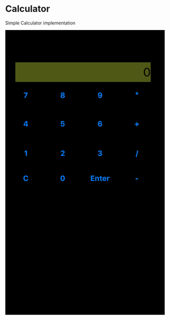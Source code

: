 Calculator
==========

Simple Calculator implementation

![alt text](https://github.com/arunabhdas/Calculator/blob/master/screenshots/calculator_1.png "Screenshot 1")
